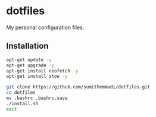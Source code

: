 # dotfiles

My personal configuration files.


## Installation

```bash
apt-get update -y
apt-get upgrade -y
apt-get install neofetch -y
apt-get install stow -y
```

```bash
git clone https://github.com/sumithemmadi/dotfiles.git
cd dotfiles
mv .bashrc .bashrc.save
./install.sh
exit
```
